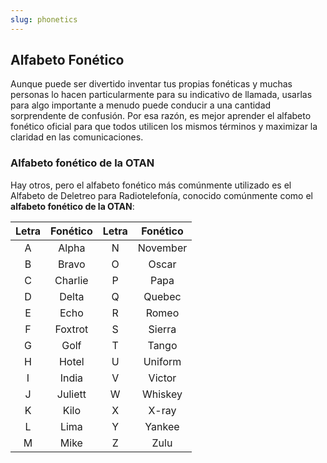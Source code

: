 ```yaml
---
slug: phonetics
---
```


## Alfabeto Fonético

Aunque puede ser divertido inventar tus propias fonéticas y muchas personas lo hacen particularmente para su indicativo de llamada, usarlas para algo importante a menudo puede conducir a una cantidad sorprendente de confusión. Por esa razón, es mejor aprender el alfabeto fonético oficial para que todos utilicen los mismos términos y maximizar la claridad en las comunicaciones.

### Alfabeto fonético de la OTAN

Hay otros, pero el alfabeto fonético más comúnmente utilizado es el Alfabeto de Deletreo para Radiotelefonía, conocido comúnmente como el **alfabeto fonético de la OTAN**:

| Letra | Fonético | Letra | Fonético |
|:------:|:--------:|:------:|:--------:|
| A      | Alpha    | N      | November |
| B      | Bravo    | O      | Oscar    |
| C      | Charlie  | P      | Papa     |
| D      | Delta    | Q      | Quebec   |
| E      | Echo     | R      | Romeo    |
| F      | Foxtrot  | S      | Sierra   |
| G      | Golf     | T      | Tango    |
| H      | Hotel    | U      | Uniform  |
| I      | India    | V      | Victor   |
| J      | Juliett  | W      | Whiskey  |
| K      | Kilo     | X      | X-ray    |
| L      | Lima     | Y      | Yankee   |
| M      | Mike     | Z      | Zulu     |
